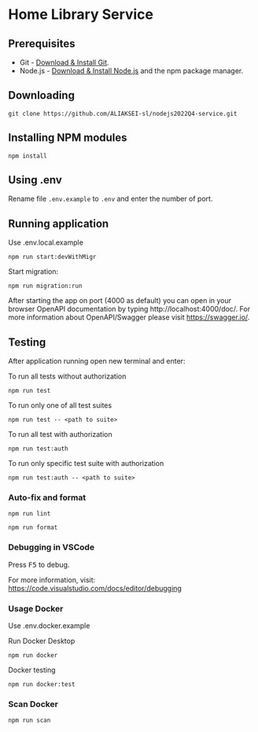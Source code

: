 # Home Library Service

## Prerequisites

- Git - [Download & Install Git](https://git-scm.com/downloads).
- Node.js - [Download & Install Node.js](https://nodejs.org/en/download/) and the npm package manager.

## Downloading

```
git clone https://github.com/ALIAKSEI-sl/nodejs2022Q4-service.git
```

## Installing NPM modules

```
npm install
```

## Using .env

Rename file `.env.example` to `.env` and enter the number of port.

## Running application

Use .env.local.example

```
npm run start:devWithMigr
```

Start migration:

```
npm run migration:run
```

After starting the app on port (4000 as default) you can open
in your browser OpenAPI documentation by typing http://localhost:4000/doc/.
For more information about OpenAPI/Swagger please visit https://swagger.io/.

## Testing

After application running open new terminal and enter:

To run all tests without authorization

```
npm run test
```

To run only one of all test suites

```
npm run test -- <path to suite>
```

To run all test with authorization

```
npm run test:auth
```

To run only specific test suite with authorization

```
npm run test:auth -- <path to suite>
```

### Auto-fix and format

```
npm run lint
```

```
npm run format
```

### Debugging in VSCode

Press <kbd>F5</kbd> to debug.

For more information, visit: https://code.visualstudio.com/docs/editor/debugging

### Usage Docker

Use .env.docker.example

Run Docker Desktop

```
npm run docker
```

Docker testing

```
npm run docker:test
```

### Scan Docker

```
npm run scan
```
